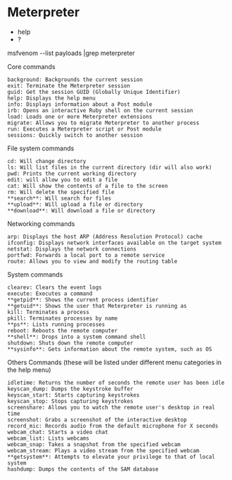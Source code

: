 # Meterpreter

- help
- ?

msfvenom --list payloads |grep meterpreter


Core commands

    background: Backgrounds the current session
    exit: Terminate the Meterpreter session
    guid: Get the session GUID (Globally Unique Identifier)
    help: Displays the help menu
    info: Displays information about a Post module
    irb: Opens an interactive Ruby shell on the current session
    load: Loads one or more Meterpreter extensions
    migrate: Allows you to migrate Meterpreter to another process
    run: Executes a Meterpreter script or Post module
    sessions: Quickly switch to another session

File system commands

    cd: Will change directory
    ls: Will list files in the current directory (dir will also work)
    pwd: Prints the current working directory
    edit: will allow you to edit a file
    cat: Will show the contents of a file to the screen
    rm: Will delete the specified file
    **search**: Will search for files
    **upload**: Will upload a file or directory
    **download**: Will download a file or directory

Networking commands

    arp: Displays the host ARP (Address Resolution Protocol) cache
    ifconfig: Displays network interfaces available on the target system
    netstat: Displays the network connections
    portfwd: Forwards a local port to a remote service
    route: Allows you to view and modify the routing table

System commands

    clearev: Clears the event logs
    execute: Executes a command
    **getpid**: Shows the current process identifier
    **getuid**: Shows the user that Meterpreter is running as
    kill: Terminates a process
    pkill: Terminates processes by name
    **ps**: Lists running processes
    reboot: Reboots the remote computer
    **shell**: Drops into a system command shell
    shutdown: Shuts down the remote computer
    **sysinfo**: Gets information about the remote system, such as OS

Others Commands (these will be listed under different menu categories in the help menu)

    idletime: Returns the number of seconds the remote user has been idle
    keyscan_dump: Dumps the keystroke buffer
    keyscan_start: Starts capturing keystrokes
    keyscan_stop: Stops capturing keystrokes
    screenshare: Allows you to watch the remote user's desktop in real time
    screenshot: Grabs a screenshot of the interactive desktop
    record_mic: Records audio from the default microphone for X seconds
    webcam_chat: Starts a video chat
    webcam_list: Lists webcams
    webcam_snap: Takes a snapshot from the specified webcam
    webcam_stream: Plays a video stream from the specified webcam
    **getsystem**: Attempts to elevate your privilege to that of local system
    hashdump: Dumps the contents of the SAM database
